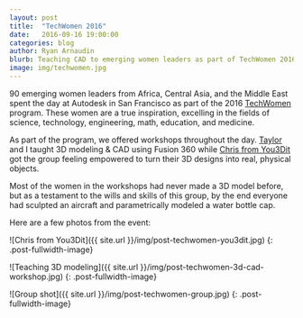 ```yaml
---
layout: post
title:  "TechWomen 2016"
date:   2016-09-16 19:00:00
categories: blog
author: Ryan Arnaudin
blurb: Teaching CAD to emerging women leaders as part of TechWomen 2016.
image: img/techwomen.jpg
---
```

90 emerging women leaders from Africa, Central Asia, and the Middle East spent the day at Autodesk in San Francisco as part of the 2016 [TechWomen](https://www.techwomen.org/) program. These women are a true inspiration, excelling in the fields of science, technology, engineering, math, education, and medicine. 

As part of the program, we offered workshops throughout the day. [Taylor](https://twitter.com/taylor_stein) and I taught 3D modeling & CAD using Fusion 360 while [Chris from You3Dit](https://www.you3dit.com/) got the group feeling empowered to turn their 3D designs into real, physical objects. 

Most of the women in the workshops had never made a 3D model before, but as a testament to the wills and skills of this group, by the end everyone had sculpted an aircraft and parametrically modeled a water bottle cap. 

Here are a few photos from the event:

![Chris from You3Dit]({{ site.url }}/img/post-techwomen-you3dit.jpg)
{: .post-fullwidth-image}

![Teaching 3D modeling]({{ site.url }}/img/post-techwomen-3d-cad-workshop.jpg)
{: .post-fullwidth-image}

![Group shot]({{ site.url }}/img/post-techwomen-group.jpg)
{: .post-fullwidth-image}
